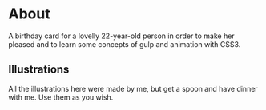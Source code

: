 About
============

A birthday card for a lovelly 22-year-old person in order to make her pleased and to learn some concepts of gulp and animation with CSS3.

## Illustrations

All the illustrations here were made by me, but get a spoon and have dinner with me. Use them as you wish. 


